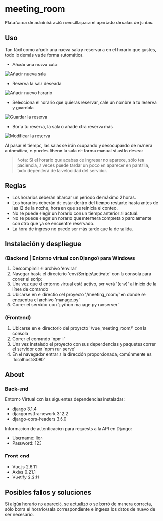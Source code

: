 # meeting_room
Plataforma de administración sencilla para el apartado de salas de juntas.

## Uso
Tan fácil como añadir una nueva sala y reservarla en el horario que gustes, todo lo demás va de forma automática.

- Añade una nueva sala

![Añadir nueva sala](https://i.postimg.cc/76cG088r/agregar-sala.png)

- Reserva la sala deseada

![Añadir nuevo horario](https://i.postimg.cc/DZm4SfNc/agregar-horario.png)

- Selecciona el horario que quieras reservar, dale un nombre a tu reserva y guardala

![Guardar la reserva](https://i.postimg.cc/d3y79Hwk/guardar-reserva.png)

- Borra tu reserva, la sala o añade otra reserva más

![Modificar la reserva](https://i.postimg.cc/Sjbn16xZ/modificar-reserva.png)

Al pasar el tiempo, las salas se irán ocupando y desocupando de manera automática, o puedes liberar la sala de forma manual si así lo deseas.

> Nota: Si el horario que acabas de ingresar no aparece, sólo ten paciencia, a veces puede tardar un poco en aparecer en pantalla, todo dependerá de la velocidad del servidor.

## Reglas
- Los horarios deberán abarcar un período de máximo 2 horas. 
- Los horarios deberán de estar dentro del tiempo restante hasta antes de las 12 de la noche, hora en que se reinicia el conteo.
- No se puede elegir un horario con un tiempo anterior al actual.
- No se puede elegir un horario que interfiera completa o parcialmente con otro que ya se encuentre reservado.
- La hora de ingreso no puede ser más tarde que la de salida.

## Instalación y despliegue

### (Backend | Entorno virtual con Django) para Windows

1. Descompimir el archivo 'env.rar' 
2. Navegar hasta el directorio 'env\Scripts\activate' con la consola para correr el script
3. Una vez que el entorno virtual esté activo, ser verá '(env)' al inicio de la línea de comando
4. Ubicarse en el directio del proyecto '/meeting_room/' en donde se encuentra el archivo 'manage.py'
5. Correr el servidor con 'python manage.py runserver'
	
### (Frontend)

1. Ubicarse en el directorio del proyecto '/vue_meeting_room/' con la consola
2. Correr el comando 'npm i'
3. Una vez instalado el proyecto con sus dependencias y paquetes correr el servidor con 'npm run serve'
4. En el navegador entrar a la dirección proporcionada, comúnmente es 'localhost:8080'
	
## About

### Back-end
Entorno Virtual con las siguientes dependencias instaladas:
 - django 3.1.4
 - djangorestframework 3.12.2
 - django-cors-headers 3.6.0

Informacion de autenticacion para requests a la API en Django:
* Username: lion
* Password: 123

### Front-end
* Vue.js 2.6.11
* Axios 0.21.1
* Vuetify 2.2.11

## Posibles fallos y soluciones
Si algún horario no apareció, se actualizó o se borró de manera correcta, sólo borra el horario/sala correspondiente e ingresa los datos de nuevo de ser necesario.
